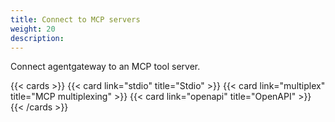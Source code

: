 ```yaml
---
title: Connect to MCP servers
weight: 20
description:
---
```


Connect agentgateway to an MCP tool server. 

{{< cards >}}
  {{< card link="stdio" title="Stdio" >}}
  {{< card link="multiplex" title="MCP multiplexing" >}}
  {{< card link="openapi" title="OpenAPI" >}}
{{< /cards >}}